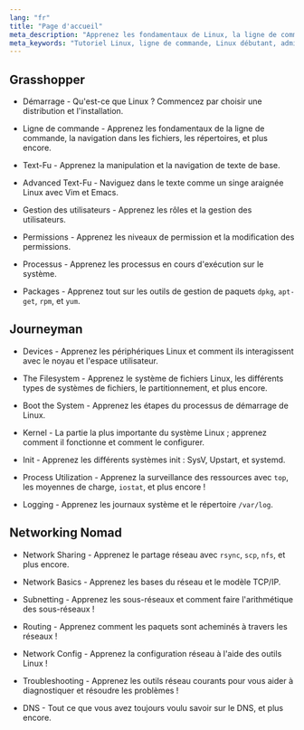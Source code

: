 ```yaml
---
lang: "fr"
title: "Page d'accueil"
meta_description: "Apprenez les fondamentaux de Linux, la ligne de commande, la gestion des utilisateurs et la mise en réseau. Explorez des sujets allant du débutant à l'expert pour une administration efficace des systèmes Linux."
meta_keywords: "Tutoriel Linux, ligne de commande, Linux débutant, administration système, guide Linux, mise en réseau, gestion de paquets, commandes Linux"
---
```


## Grasshopper

- Démarrage - Qu'est-ce que Linux ? Commencez par choisir une distribution et l'installation.

- Ligne de commande - Apprenez les fondamentaux de la ligne de commande, la navigation dans les fichiers, les répertoires, et plus encore.

- Text-Fu - Apprenez la manipulation et la navigation de texte de base.

- Advanced Text-Fu - Naviguez dans le texte comme un singe araignée Linux avec Vim et Emacs.

- Gestion des utilisateurs - Apprenez les rôles et la gestion des utilisateurs.

- Permissions - Apprenez les niveaux de permission et la modification des permissions.

- Processus - Apprenez les processus en cours d'exécution sur le système.

- Packages - Apprenez tout sur les outils de gestion de paquets `dpkg`, `apt-get`, `rpm`, et `yum`.

## Journeyman

- Devices - Apprenez les périphériques Linux et comment ils interagissent avec le noyau et l'espace utilisateur.

- The Filesystem - Apprenez le système de fichiers Linux, les différents types de systèmes de fichiers, le partitionnement, et plus encore.

- Boot the System - Apprenez les étapes du processus de démarrage de Linux.

- Kernel - La partie la plus importante du système Linux ; apprenez comment il fonctionne et comment le configurer.

- Init - Apprenez les différents systèmes init : SysV, Upstart, et systemd.

- Process Utilization - Apprenez la surveillance des ressources avec `top`, les moyennes de charge, `iostat`, et plus encore !

- Logging - Apprenez les journaux système et le répertoire `/var/log`.

## Networking Nomad

- Network Sharing - Apprenez le partage réseau avec `rsync`, `scp`, `nfs`, et plus encore.

- Network Basics - Apprenez les bases du réseau et le modèle TCP/IP.

- Subnetting - Apprenez les sous-réseaux et comment faire l'arithmétique des sous-réseaux !

- Routing - Apprenez comment les paquets sont acheminés à travers les réseaux !

- Network Config - Apprenez la configuration réseau à l'aide des outils Linux !

- Troubleshooting - Apprenez les outils réseau courants pour vous aider à diagnostiquer et résoudre les problèmes !

- DNS - Tout ce que vous avez toujours voulu savoir sur le DNS, et plus encore.
